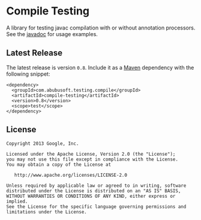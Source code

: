 Compile Testing
===============

A library for testing javac compilation with or without annotation processors. See the [javadoc][package-info] for usage examples.

Latest Release
--------------

The latest release is version `0.8`.  Include it as a [Maven](http://maven.apache.org/) dependency with the following snippet:

```
<dependency>
  <groupId>com.abubusoft.testing.compile</groupId>
  <artifactId>compile-testing</artifactId>
  <version>0.8</version>
  <scope>test</scope>
</dependency>
```

License
-------

    Copyright 2013 Google, Inc.

    Licensed under the Apache License, Version 2.0 (the "License");
    you may not use this file except in compliance with the License.
    You may obtain a copy of the License at

       http://www.apache.org/licenses/LICENSE-2.0

    Unless required by applicable law or agreed to in writing, software
    distributed under the License is distributed on an "AS IS" BASIS,
    WITHOUT WARRANTIES OR CONDITIONS OF ANY KIND, either express or implied.
    See the License for the specific language governing permissions and
    limitations under the License.

[package-info]: https://github.com/google/compile-testing/blob/master/src/main/java/com/google/testing/compile/package-info.java

